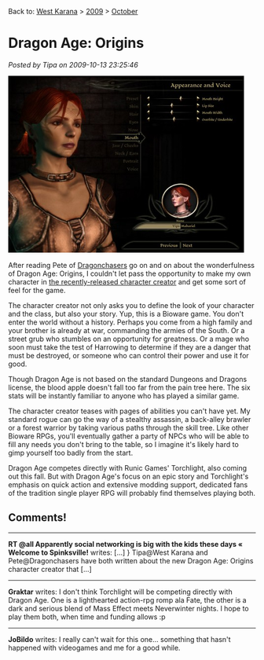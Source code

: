 Back to: [West Karana](/posts/westkarana.md) > [2009](/posts/2009/westkarana.md) > [October](./westkarana.md)
# Dragon Age: Origins

*Posted by Tipa on 2009-10-13 23:25:46*

[![Dragon Age Origins character](../../../uploads/2009/10/DAOCharacterCreator-2009-10-13-23-48-16-58-480x360.jpg "Dragon Age Origins character")](../../../uploads/2009/10/DAOCharacterCreator-2009-10-13-23-48-16-58.jpg)

After reading Pete of [Dragonchasers](http://dragonchasers.com/) go on and on about the wonderfulness of Dragon Age: Origins, I couldn't let pass the opportunity to make my own character in [the recently-released character creator](http://dragonchasers.com/2009/10/13/dragon-age-character-creator-released-and-a-word-about-gameplay/) and get some sort of feel for the game.

The character creator not only asks you to define the look of your character and the class, but also your story. Yup, this is a Bioware game. You don't enter the world without a history. Perhaps you come from a high family and your brother is already at war, commanding the armies of the South. Or a street grub who stumbles on an opportunity for greatness. Or a mage who soon must take the test of Harrowing to determine if they are a danger that must be destroyed, or someone who can control their power and use it for good.

Though Dragon Age is not based on the standard Dungeons and Dragons license, the blood apple doesn't fall too far from the pain tree here. The six stats will be instantly familiar to anyone who has played a similar game.

The character creator teases with pages of abilities you can't have yet. My standard rogue can go the way of a stealthy assassin, a back-alley brawler or a forest warrior by taking various paths through the skill tree. Like other Bioware RPGs, you'll eventually gather a party of NPCs who will be able to fill any needs you don't bring to the table, so I imagine it's likely hard to gimp yourself too badly from the start.

Dragon Age competes directly with Runic Games' Torchlight, also coming out this fall. But with Dragon Age's focus on an epic story and Torchlight's emphasis on quick action and extensive modding support, dedicated fans of the tradition single player RPG will probably find themselves playing both.

## Comments!

---

**RT @all Apparently social networking is big with the kids these days &laquo; Welcome to Spinksville!** writes: [...] } Tipa@West Karana and Pete@Dragonchasers have both written about the new Dragon Age: Origins character creator that [...]

---

**Graktar** writes: I don't think Torchlight will be competing directly with Dragon Age. One is a lighthearted action-rpg romp ala Fate, the other is a dark and serious blend of Mass Effect meets Neverwinter nights. I hope to play them both, when time and funding allows :p

---

**JoBildo** writes: I really can't wait for this one... something that hasn't happened with videogames and me for a good while.

